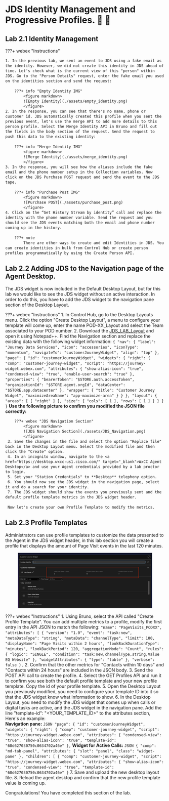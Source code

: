 # JDS Identity Management and Progressive Profiles. :calling: :email:
## Lab 2.1 Identity Management

???+ webex "Instructions"

    1. In the previous lab, we sent an event to JDS using a fake email as the identity. However, we did not create this identity in JDS ahead of time. Let's check what is the current view of this "person" within JDS. Go to the "Person Details" request, enter the fake email you used on the identities section and send the request:

        ???+ info "Empty Identity IMG"
            <figure markdown>
            ![Empty Identity](./assets/empty_identity.png)
            </figure>
    2. In the response, you can see that there's no name, phone or customer id. JDS automatically created this profile when you sent the previous event, let's use the merge API to add more details to this person profile. Select the Merge Identity API in Bruno and fill out the fields in the body section of the request. Send the request to push this data to the existing identity: 

        ???+ info "Merge Identity IMG"
            <figure markdown>
            ![Merge Identity](./assets/merge_identity.png)
            </figure>
    3. In the response, you will see how the aliases include the fake email and the phone number setup in the Collection variables. Now click on the JDS Purchase POST request and send the event to the JDS tape. 

        ???+ info "Purchase Post IMG"
            <figure markdown>
            ![Purchase POST](./assets/purchase_post.png)
            </figure>
    4. Click on the “Get History Stream by identity” call and replace the identity with the phone number variable. Send the request and you should see the JDS events matching both the email and phone number coming up in the history. 

        ???+ note
            There are other ways to create and edit Identities in JDS. You can create identities in bulk from Control Hub or create person profiles programmatically by using the Create Person API. 
## Lab 2.2 Adding JDS to the Navigation page of the Agent Desktop. 

The JDS widget is now included in the Default Desktop Layout, but for this lab we would like to see the JDS widget without an active interaction. In order to do this, you have to add the JDS widget to the navigation pane section of the Desktop Layout. 

???+ webex "Instructions"
    1. In Control Hub, go to the Desktop Layouts menu. Click the option "Create Desktop Layout", a menu to configure your template will come up, enter the name POD-XX_Layout and select the Team associated to your POD number. 
    2. Download the <a href="https://github.com/WebexCC-SA/LAB-2851/blob/main/docs/assets/JDS_LAB_Layout.json" target="_blank">JDS_LAB_Layout</a> and open it using Notepad++. Find the Navigation section and replace the existing data with the following widget information:
    ```
    {
      "nav": {
        "label": "Journey Data Services",
        "icon": "accessories",
        "iconType": "momentum",
        "navigateTo": "customerJourneyWidget",
        "align": "top"
      },
      "page": {
        "id": "customerJourneyWidget",
        "widgets": {
          "right": {
            "comp": "customer-journey-widget",
            "script": "https://journey-widget.webex.com",
            "attributes": {
              "show-alias-icon": "true",
              "condensed-view": "true",
              "enable-user-search": "true"
            },
            "properties": {
              "bearerToken": "$STORE.auth.accessToken",
              "organizationId": "$STORE.agent.orgId",
              "dataCenter": "$STORE.app.datacenter"
            },
            "wrapper": {
              "title": "Customer Journey Widget",
              "maximizeAreaName": "app-maximize-area"
            }
          }
        },
        "layout": {
          "areas": [
            [
              "right"
            ]
          ],
          "size": {
            "cols": [
              1
            ],
            "rows": [
              1
            ]
          }
        }
      }
    }
    ```
    **Use the following picture to confirm you modified the JSON file correctly:**

        ???+ webex "JDS Navigation Section"
            <figure markdown>
            ![JDS Navigation Section](./assets/JDS_Navigation.png)
            </figure>
     3. Save the changes in the file and select the option "Replace file" back in the Desktop Layout menu. Select the modified file and then click the "Create" option. 
     4. In an incognito window, navigate to the <a href="https://desktop.wxcc-us1.cisco.com/" target="_blank">WxCC Agent Desktop</a> and use your Agent credentials provided by a lab proctor to login.
     5. Set your "Station Credentials" to **Desktop** telephony option.
     6. You should now see the JDS widget in the navigation page, select it and do a search for your identity. 
     7. The JDS widget should show the events you previously sent and the default profile template metrics in the JDS widget header. 

     Now let's create your own Profile Template to modify the metrics. 

## Lab 2.3 Profile Templates
Administrators can use profile templates to customize the data presented to the Agent in the JDS widget header, in this lab section you will create a profile that displays the amount of Page Visit events in the last 120 minutes. 
            <figure markdown>
            ![Profile Template](./assets/profile_template.png)
            </figure>

???+ webex "Instructions"
    1. Using Bruno, select the API called "Create Profile Template". You can add multiple metrics to a profile, modify the first entry in the API JSON to match the following: 
    ```
    "name": "PageVisits_PODXX",
    "attributes": [
        {
            "version": "1.0",
            "event": "task:new",
            "metaDataType": "string",
            "metaData": "channelType",
            "limit": 100,
            "displayName": "Page Visits within 2 hours",
            "lookBackDurationType": "minutes",
            "lookBackPeriod": 120,
            "aggregationMode": "Count",
            "rules": {
                "logic": "SINGLE",
                "condition": "task:new,channelType,string,Value EQ Website"
            },
            "widgetAttributes": {
                "type": "table"
            },
            "verbose": false
        },
    ```
    2. Confirm that the other metrics for "Contacts within 10 days" and "Contacts within 24 hours" are included in the JSON body. 
    3. Send the POST API call to create the profile.
    4. Select the GET Profiles API and run it to confirm you see both the default profile template and your new profile template. Copy the id of your profile template. 
    5. Open the Desktop Layout you previously modified, you need to configure your template ID into it so that the JDS widget know what information to show. 
    6. In the Desktop Layout, you need to modify the JDS widget that comes up when calls or digital tasks are active, and the JDS widget in the navigation pane. Add the line "template-id": "<YOUR_TEMPLATE_ID>" to the attributes section, Here's an example:  
    **Navigation pane:**
    ``` JSON
    "page": {
            "id": "customerJourneyWidget",
            "widgets": {
              "right": {
                "comp": "customer-journey-widget",
                "script": "https://journey-widget.webex.com",
                "attributes": {
                  "condensed-view": "true",
                  "show-alias-icon": "true",
                  "template-id": "68d627030750c0634702a46e"
                },
    ```
    **Widget for Active Calls:**
    ``` JSON
    {
            "comp": "md-tab-panel",
            "attributes": {
              "slot": "panel",
              "class": "widget-pane"
            },
            "children": [
              {
                "comp": "customer-journey-widget",
                "script": "https://journey-widget.webex.com",
                "attributes": {
                  "show-alias-icon": "true",
                  "condensed-view": "true",
                  "template-id": "68d627030750c0634702a46e"
                }
    ```
    7. Save and upload the new desktop layout file. 
    8. Reload the agent desktop and confirm that the new profile template value is coming up. 

Congratulations! You have completed this section of the lab.
